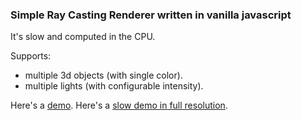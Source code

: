 ### Simple Ray Casting Renderer written in vanilla javascript

It's slow and computed in the CPU.

Supports:
- multiple 3d objects (with single color).
- multiple lights (with configurable intensity).

Here's a [demo](https://vitormanfredini.github.io/raycastingjs/).
Here's a [slow demo in full resolution](https://vitormanfredini.github.io/raycastingjs/fullres.html).